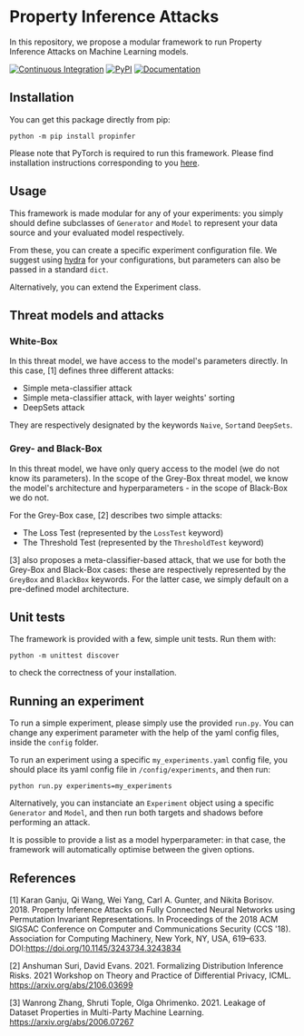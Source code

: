 # Property Inference Attacks

In this repository, we propose a modular framework to run Property Inference Attacks on Machine Learning models.

[![Continuous Integration](https://github.com/epfl-dlab/property-inference-framework/actions/workflows/python-app.yml/badge.svg)](https://github.com/epfl-dlab/property-inference-framework/actions/workflows/python-app.yml)
[![PyPI](https://img.shields.io/pypi/v/propinfer)](https://pypi.org/project/propinfer/)
[![Documentation](https://img.shields.io/badge/Documentation-v1.2.0-informational)](https://epfl-dlab.github.io/property-inference-attacks/)


## Installation

You can get this package directly from pip:

`python -m pip install propinfer`

Please note that PyTorch is required to run this framework. Please find installation instructions corresponding to you [here](https://pytorch.org/).

## Usage

This framework is made modular for any of your experiments: you simply should define subclasses of `Generator` and `Model`
to represent your data source and your evaluated model respectively.

From these, you can create a specific experiment configuration file. We suggest using [hydra](https://hydra.cc/docs/intro/) for your configurations, but parameters can also be passed in a standard `dict`.

Alternatively, you can extend the Experiment class.

## Threat models and attacks

### White-Box 
In this threat model, we have access to the model's parameters directly. In this case, [1] defines three different attacks:
 * Simple meta-classifier attack
 * Simple meta-classifier attack, with layer weights' sorting
 * DeepSets attack
 
They are respectively designated by the keywords `Naive`, `Sort`and `DeepSets`.

### Grey- and Black-Box
 
In this threat model, we have only query access to the model (we do not know its parameters). In the scope of the Grey-Box threat model, we know the model's architecture and hyperparameters - in the scope of Black-Box we do not.

For the Grey-Box case, [2] describes two simple attacks:
 * The Loss Test (represented by the `LossTest` keyword)
 * The Threshold Test (represented by the `ThresholdTest` keyword)
 
[3] also proposes a meta-classifier-based attack, that we use for both the Grey-Box and Black-Box cases: these are respectively represented by the `GreyBox` and `BlackBox` keywords. For the latter case, we simply default on a pre-defined model architecture.

## Unit tests

The framework is provided with a few, simple unit tests. Run them with:

`python -m unittest discover`

to check the correctness of your installation.

## Running an experiment

To run a simple experiment, please simply use the provided `run.py`. You can change any experiment parameter with the help of the yaml config files, inside the `config` folder.

To run an experiment using a specific `my_experiments.yaml` config file, you should place its yaml config file in `/config/experiments`, and then run:

`python run.py experiments=my_experiments`

Alternatively, you can instanciate an `Experiment` object using a specific `Generator` and `Model`, and then run both targets and shadows before performing an attack.

It is possible to provide a list as a model hyperparameter: in that case, the framework will automatically optimise between the given options.

## References

[1] Karan Ganju, Qi Wang, Wei Yang, Carl A. Gunter, and Nikita Borisov. 2018. Property Inference Attacks on Fully Connected Neural Networks using Permutation Invariant Representations. In Proceedings of the 2018 ACM SIGSAC Conference on Computer and Communications Security (CCS '18). Association for Computing Machinery, New York, NY, USA, 619–633. DOI:https://doi.org/10.1145/3243734.3243834

[2] Anshuman Suri, David Evans. 2021. Formalizing Distribution Inference Risks. 2021 Workshop on Theory and Practice of Differential Privacy, ICML. https://arxiv.org/abs/2106.03699

[3] Wanrong Zhang, Shruti Tople, Olga Ohrimenko. 2021. Leakage of Dataset Properties in Multi-Party Machine Learning. https://arxiv.org/abs/2006.07267
